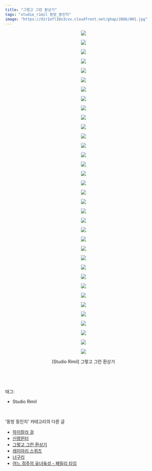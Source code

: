 ```yaml
---
title: "그렇고 그런 환상기"
tags: "studio_rimil 동방_동인지"
image: "https://d1r1ofl10x3cvx.cloudfront.net/ghap/2866/001.jpg"
---
```

<div class="article">
<p style="text-align: center; clear: none; float: none;"><img src="{{ site.imgserver7 }}/ghap/2866/001.jpg"/></p>
<p style="text-align: center; clear: none; float: none;"><img src="{{ site.imgserver7 }}/ghap/2866/002.jpg"/></p>
<p style="text-align: center; clear: none; float: none;"><img src="{{ site.imgserver7 }}/ghap/2866/003.jpg"/></p>
<p style="text-align: center; clear: none; float: none;"><img src="{{ site.imgserver7 }}/ghap/2866/004.jpg"/></p>
<p style="text-align: center; clear: none; float: none;"><img src="{{ site.imgserver7 }}/ghap/2866/005.jpg"/></p>
<p style="text-align: center; clear: none; float: none;"><img src="{{ site.imgserver7 }}/ghap/2866/006.jpg"/></p>
<p style="text-align: center; clear: none; float: none;"><img src="{{ site.imgserver7 }}/ghap/2866/007.jpg"/></p>
<p style="text-align: center; clear: none; float: none;"><img src="{{ site.imgserver7 }}/ghap/2866/008.jpg"/></p>
<p style="text-align: center; clear: none; float: none;"><img src="{{ site.imgserver7 }}/ghap/2866/009.jpg"/></p>
<p style="text-align: center; clear: none; float: none;"><img src="{{ site.imgserver7 }}/ghap/2866/010.jpg"/></p>
<p style="text-align: center; clear: none; float: none;"><img src="{{ site.imgserver7 }}/ghap/2866/011.jpg"/></p>
<p style="text-align: center; clear: none; float: none;"><img src="{{ site.imgserver7 }}/ghap/2866/012.jpg"/></p>
<p style="text-align: center; clear: none; float: none;"><img src="{{ site.imgserver7 }}/ghap/2866/013.jpg"/></p>
<p style="text-align: center; clear: none; float: none;"><img src="{{ site.imgserver7 }}/ghap/2866/014.jpg"/></p>
<p style="text-align: center; clear: none; float: none;"><img src="{{ site.imgserver7 }}/ghap/2866/015.jpg"/></p>
<p style="text-align: center; clear: none; float: none;"><img src="{{ site.imgserver7 }}/ghap/2866/016.jpg"/></p>
<p style="text-align: center; clear: none; float: none;"><img src="{{ site.imgserver7 }}/ghap/2866/017.jpg"/></p>
<p style="text-align: center; clear: none; float: none;"><img src="{{ site.imgserver7 }}/ghap/2866/018.jpg"/></p>
<p style="text-align: center; clear: none; float: none;"><img src="{{ site.imgserver7 }}/ghap/2866/019.jpg"/></p>
<p style="text-align: center; clear: none; float: none;"><img src="{{ site.imgserver7 }}/ghap/2866/020.jpg"/></p>
<p style="text-align: center; clear: none; float: none;"><img src="{{ site.imgserver7 }}/ghap/2866/021.jpg"/></p>
<p style="text-align: center; clear: none; float: none;"><img src="{{ site.imgserver7 }}/ghap/2866/022.jpg"/></p>
<p style="text-align: center; clear: none; float: none;"><img src="{{ site.imgserver7 }}/ghap/2866/023.jpg"/></p>
<p style="text-align: center; clear: none; float: none;"><img src="{{ site.imgserver7 }}/ghap/2866/024.jpg"/></p>
<p style="text-align: center; clear: none; float: none;"><img src="{{ site.imgserver7 }}/ghap/2866/025.jpg"/></p>
<p style="text-align: center; clear: none; float: none;"><img src="{{ site.imgserver7 }}/ghap/2866/026.jpg"/></p>
<p style="text-align: center; clear: none; float: none;"><img src="{{ site.imgserver7 }}/ghap/2866/027.jpg"/></p>
<p style="text-align: center; clear: none; float: none;"><img src="{{ site.imgserver7 }}/ghap/2866/028.jpg"/></p>
<p style="text-align: center; clear: none; float: none;"><img src="{{ site.imgserver7 }}/ghap/2866/029.jpg"/></p>
<p style="text-align: center; clear: none; float: none;"><img src="{{ site.imgserver7 }}/ghap/2866/030.jpg"/></p>
<p style="text-align: center; clear: none; float: none;"><img src="{{ site.imgserver7 }}/ghap/2866/031.jpg"/></p>
<p style="text-align: center; clear: none; float: none;"><img src="{{ site.imgserver7 }}/ghap/2866/032.jpg"/></p>
<p style="text-align: center; clear: none; float: none;"><img src="{{ site.imgserver7 }}/ghap/2866/033.jpg"/></p>
<p style="text-align: center; clear: none; float: none;"><img src="{{ site.imgserver7 }}/ghap/2866/034.jpg"/></p>
<p style="text-align: center; clear: none; float: none;"><img src="{{ site.imgserver7 }}/ghap/2866/035.jpg"/></p>
<p style="text-align: center; clear: none; float: none;">[Studio Rimil] 그렇고 그런 환상기</p>
<p><br/></p>
</div><br/>
<div class="tagTrail">
<p>태그: </p>
<ul>
<li>Studio Rimil</li>
</ul>
</div><br/>
<div class="another">
<p>'동방 동인지' 카테고리의 다른 글</p>
<ul>
<li><a href="/ghap_2869">하이칼라 걸</a></li>
<li><a href="/ghap_2868">신령윈터</a></li>
<li><a href="/ghap_2866">그렇고 그런 환상기</a></li>
<li><a href="/ghap_2865">레이마리 스퀴즈</a></li>
<li><a href="/ghap_2864">너구리</a></li>
<li><a href="/ghap_2863">어느 점주의 유녀육성 - 패밀리 타임</a></li>
</ul>
</div><br/>
<div class="cb_module cb_fluid">
<div class="cb_wrt cb_profile">
</div><!-- commentList close -->
</div><br/>
